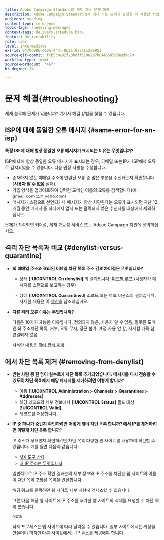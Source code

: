 ```yaml
---
title: Adobe Campaign Standard의 게재 기능 문제 해결
description: Adobe Campaign Standard에서 게재 기능 문제가 발생할 때 수행할 작업을 알아봅니다.
audience: sending
content-type: reference
topic-tags: sheduling-messages
context-tags: delivery,schedule,back
feature: Deliverability
role: User
level: Intermediate
exl-id: 0470b986-c00a-4441-8621-82c7112a9953
source-git-commit: fcb5c4a92f23bdffd1082b7b044b5859dead9d70
workflow-type: tm+mt
source-wordcount: '467'
ht-degree: 1%

---
```


# 문제 해결{#troubleshooting}

게재 능력에 문제가 있습니까? 여기서 해결 방법을 찾을 수 있습니다.

## ISP에 대해 동일한 오류 메시지 {#same-error-for-an-isp}

**특정 ISP에 대해 항상 동일한 오류 메시지가 표시되는 이유는 무엇입니까?**

ISP에 대해 항상 동일한 오류 메시지가 표시되는 경우, 이메일 또는 IP가 ISP에서 오류로 감지되었을 수 있습니다. 다음 권장 사항을 수행합니다.
* 존재하지 않는 이메일 주소에 연결된 오류 중 많은 부분을 수신하는지 확인합니다(**사용자 알 수 없음** 실패).
* 가입 양식을 업데이트하여 입력한 도메인 이름의 오류를 검색합니다(예: gmaul.com 또는 yaho.com)
* 메시지가 스팸으로 선언되거나 메시지가 항상 차단된다는 오류가 표시되면 지난 12개월 동안 메시지 중 하나에서 열지 또는 클릭되지 않은 수신자를 대상에서 제외하십시오.

문제가 지속되면 커머셜, 게재 가능성 서비스 또는 Adobe Campaign 지원에 문의하십시오.

## 격리 차단 목록과 비교 {#denylist-versus-quarantine}

* **의 이메일 주소와 격리된 이메일 차단 목록 주소 간의 차이점은 무엇입니까?**

   * 상태 **[!UICONTROL On denylist]** 의 결과입니다. [피드백 루프](https://experienceleague.adobe.com/docs/deliverability-learn/deliverability-best-practice-guide/transition-process/infrastructure.html#feedback-loops) (사용자가 메시지를 스팸으로 보고하는 경우)

   * 상태 **[!UICONTROL Quarantined]** 소프트 또는 하드 바운스의 결과입니다.
   자세한 내용은 이 [섹션](../../sending/using/understanding-quarantine-management.md#quarantine-vs-denylist)을 참조하십시오.

* **다른 격리 오류 이유는 무엇입니까?**

   다음은 10가지 가능한 이유입니다. 정의되지 않음, 사용자 알 수 없음, 잘못된 도메인,의 주소차단 목록, 거부, 오류 무시, 접근 불가, 계정 사용 안 함, 사서함 가득 참, 연결되지 않음.

   자세한 내용은 [격리 관리 이해](../../sending/using/understanding-quarantine-management.md).

## 에서 차단 목록 제거 {#removing-from-denylist}

* **받는 사람 중 한 명이 실수로에 차단 목록 추가되었습니다. 메시지를 다시 전송할 수 있도록 차단 목록에서 해당 메시지를 제거하려면 어떻게 합니까?**

   * 이동 **[!UICONTROL Administration > Channels > Quarantines > Addresses]**.
   * 해당 레코드의 세부 정보에서 **[!UICONTROL Status]** 필드 대상 **[!UICONTROL Valid]**.
   * 레코드를 저장합니다.

* **IP 중 하나가 중인지 확인하려면 어떻게 해야 차단 목록 합니까? 에서 IP를 제거하려면 어떻게 차단 목록 합니까?**

   IP 주소가 상태인지 확인하려면 차단 목록 다양한 웹 사이트를 사용하여 확인할 수 있습니다. 예를 들면 다음과 같습니다.
   * [MX 도구 상자](https://mxtoolbox.com/)
   * [내 IP 주소는 무엇입니까](https://whatismyipaddress.com)

   일반적으로 IP 주소 확인 결과는의 세부 정보와 IP 주소를 차단한 웹 사이트의 이름이 차단 목록 포함된 목록을 반환합니다.

   해당 링크를 클릭하면 웹 사이트 세부 사항에 액세스할 수 있습니다.

   그런 다음 해당 웹 사이트에 IP 주소를 추가한 웹 사이트의 삭제를 요청할 수 차단 목록 있습니다.

   >[!NOTE]
   >
   >삭제 프로세스는 웹 사이트에 따라 달라질 수 있습니다. 일부 사이트에서는 계정을 만들어야 하지만 다른 사이트에서는 IP 주소를 제공해야 합니다.
